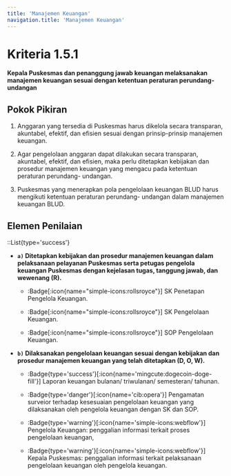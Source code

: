 ```yaml
---
title: 'Manajemen Keuangan'
navigation.title: 'Manajemen Keuangan'
---
```


# Kriteria 1.5.1 
**Kepala Puskesmas dan penanggung jawab keuangan melaksanakan manajemen keuangan sesuai dengan ketentuan peraturan perundang-undangan** 

## Pokok Pikiran 

1. Anggaran yang tersedia di Puskesmas harus dikelola secara transparan, akuntabel, efektif, dan efisien sesuai dengan prinsip-prinsip manajemen keuangan. 

2. Agar pengelolaan anggaran dapat dilakukan secara transparan, akuntabel, efektif, dan efisien, maka perlu ditetapkan kebijakan dan prosedur manajemen keuangan yang mengacu pada ketentuan peraturan perundang- undangan. 

3. Puskesmas yang menerapkan pola pengelolaan keuangan BLUD harus mengikuti ketentuan peraturan perundang- undangan dalam manajemen keuangan BLUD. 

## Elemen Penilaian 

::List{type='success'}

- **`a)` Ditetapkan kebijakan dan prosedur manajemen keuangan dalam pelaksanaan pelayanan Puskesmas serta petugas pengelola keuangan  Puskesmas dengan kejelasan tugas, tanggung jawab, dan wewenang (R).** 

    - :Badge[:icon{name="simple-icons:rollsroyce"}] SK Penetapan Pengelola Keuangan. 

    - :Badge[:icon{name="simple-icons:rollsroyce"}] SK Pengelolaan Keuangan.

    - :Badge[:icon{name="simple-icons:rollsroyce"}] SOP Pengelolaan Keuangan. 
 
- **`b)` Dilaksanakan pengelolaan keuangan sesuai dengan kebijakan dan prosedur manajemen keuangan yang telah ditetapkan (D, O, W).**

    - :Badge{type='success'}[:icon{name='mingcute:dogecoin-doge-fill'}] Laporan keuangan bulanan/ triwulanan/ semesteran/ tahunan. 
    - :Badge{type='danger'}[:icon{name='cib:opera'}] Pengamatan surveior terhadap kesesuaian pengelolaan keuangan yang dilaksanakan oleh pengelola keuangan dengan SK dan SOP. 
    - :Badge{type='warning'}[:icon{name='simple-icons:webflow'}] Pengelola Keuangan:  penggalian informasi terkait proses pengelolaan keuangan, 

    - :Badge{type='warning'}[:icon{name='simple-icons:webflow'}] Kepala Puskesmas: penggalian informasi terkait pelaksanaan pengelolaan keuangan oleh pengelola keuangan. 
